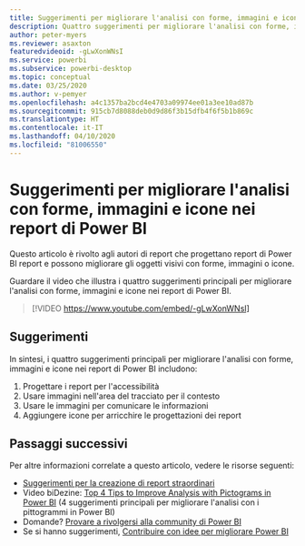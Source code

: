 ```yaml
---
title: Suggerimenti per migliorare l'analisi con forme, immagini e icone nei report di Power BI
description: Quattro suggerimenti per migliorare l'analisi con forme, immagini e icone negli oggetti visivi dei report di Power BI, in Power BI Desktop o nel servizio Power BI.
author: peter-myers
ms.reviewer: asaxton
featuredvideoid: -gLwXonWNsI
ms.service: powerbi
ms.subservice: powerbi-desktop
ms.topic: conceptual
ms.date: 03/25/2020
ms.author: v-pemyer
ms.openlocfilehash: a4c1357ba2bcd4e4703a09974ee01a3ee10ad87b
ms.sourcegitcommit: 915cb7d8088deb0d9d86f3b15dfb4f6f5b1b869c
ms.translationtype: HT
ms.contentlocale: it-IT
ms.lasthandoff: 04/10/2020
ms.locfileid: "81006550"
---
```

# <a name="tips-to-improve-analysis-with-shapes-images-and-icons-in-power-bi-reports"></a>Suggerimenti per migliorare l'analisi con forme, immagini e icone nei report di Power BI

Questo articolo è rivolto agli autori di report che progettano report di Power BI report e possono migliorare gli oggetti visivi con forme, immagini o icone.

Guardare il video che illustra i quattro suggerimenti principali per migliorare l'analisi con forme, immagini e icone nei report di Power BI.

> [!VIDEO https://www.youtube.com/embed/-gLwXonWNsI]

## <a name="tips"></a>Suggerimenti

In sintesi, i quattro suggerimenti principali per migliorare l'analisi con forme, immagini e icone nei report di Power BI includono:

1. Progettare i report per l'accessibilità
1. Usare immagini nell'area del tracciato per il contesto
1. Usare le immagini per comunicare le informazioni
1. Aggiungere icone per arricchire le progettazioni dei report

## <a name="next-steps"></a>Passaggi successivi

Per altre informazioni correlate a questo articolo, vedere le risorse seguenti:

- [Suggerimenti per la creazione di report straordinari](../power-bi-reports-tips-and-tricks-for-creating.md)
- Video biDezine: [Top 4 Tips to Improve Analysis with Pictograms in Power BI](https://www.youtube.com/watch?v=-gLwXonWNsI) (4 suggerimenti principali per migliorare l'analisi con i pittogrammi in Power BI)
- Domande? [Provare a rivolgersi alla community di Power BI](https://community.powerbi.com/)
- Se si hanno suggerimenti, [Contribuire con idee per migliorare Power BI](https://ideas.powerbi.com/)
